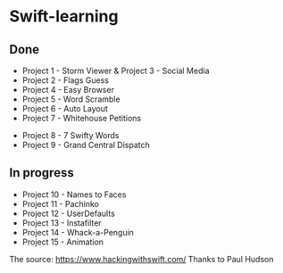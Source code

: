 # Swift-learning

## Done
* Project 1 - Storm Viewer & Project 3 - Social Media
* Project 2 - Flags Guess
* Project 4 - Easy Browser
* Project 5 - Word Scramble
* Project 6 - Auto Layout
* Project 7 - Whitehouse Petitions
- Project 8 - 7 Swifty Words
- Project 9 - Grand Central Dispatch

## In progress
- Project 10 - Names to Faces
- Project 11 - Pachinko
- Project 12 - UserDefaults
- Project 13 - Instafilter
- Project 14 - Whack-a-Penguin
- Project 15 - Animation


The source: https://www.hackingwithswift.com/
Thanks to Paul Hudson
